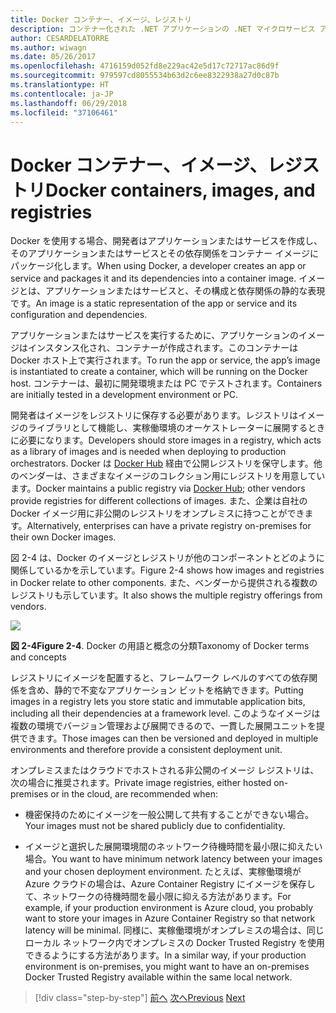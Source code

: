 ```yaml
---
title: Docker コンテナー、イメージ、レジストリ
description: コンテナー化された .NET アプリケーションの .NET マイクロサービス アーキテクチャ | Docker コンテナー、イメージ、レジストリ
author: CESARDELATORRE
ms.author: wiwagn
ms.date: 05/26/2017
ms.openlocfilehash: 4716159d052fd8e229ac42e5d17c72717ac86d9f
ms.sourcegitcommit: 979597cd8055534b63d2c6ee8322938a27d0c87b
ms.translationtype: HT
ms.contentlocale: ja-JP
ms.lasthandoff: 06/29/2018
ms.locfileid: "37106461"
---
```

# <a name="docker-containers-images-and-registries"></a><span data-ttu-id="d8565-103">Docker コンテナー、イメージ、レジストリ</span><span class="sxs-lookup"><span data-stu-id="d8565-103">Docker containers, images, and registries</span></span>

<span data-ttu-id="d8565-104">Docker を使用する場合、開発者はアプリケーションまたはサービスを作成し、そのアプリケーションまたはサービスとその依存関係をコンテナー イメージにパッケージ化します。</span><span class="sxs-lookup"><span data-stu-id="d8565-104">When using Docker, a developer creates an app or service and packages it and its dependencies into a container image.</span></span> <span data-ttu-id="d8565-105">イメージとは、アプリケーションまたはサービスと、その構成と依存関係の静的な表現です。</span><span class="sxs-lookup"><span data-stu-id="d8565-105">An image is a static representation of the app or service and its configuration and dependencies.</span></span>

<span data-ttu-id="d8565-106">アプリケーションまたはサービスを実行するために、アプリケーションのイメージはインスタンス化され、コンテナーが作成されます。このコンテナーは Docker ホスト上で実行されます。</span><span class="sxs-lookup"><span data-stu-id="d8565-106">To run the app or service, the app’s image is instantiated to create a container, which will be running on the Docker host.</span></span> <span data-ttu-id="d8565-107">コンテナーは、最初に開発環境または PC でテストされます。</span><span class="sxs-lookup"><span data-stu-id="d8565-107">Containers are initially tested in a development environment or PC.</span></span>

<span data-ttu-id="d8565-108">開発者はイメージをレジストリに保存する必要があります。レジストリはイメージのライブラリとして機能し、実稼働環境のオーケストレーターに展開するときに必要になります。</span><span class="sxs-lookup"><span data-stu-id="d8565-108">Developers should store images in a registry, which acts as a library of images and is needed when deploying to production orchestrators.</span></span> <span data-ttu-id="d8565-109">Docker は [Docker Hub](https://hub.docker.com/) 経由で公開レジストリを保守します。他のベンダーは、さまざまなイメージのコレクション用にレジストリを用意しています。</span><span class="sxs-lookup"><span data-stu-id="d8565-109">Docker maintains a public registry via [Docker Hub](https://hub.docker.com/); other vendors provide registries for different collections of images.</span></span> <span data-ttu-id="d8565-110">また、企業は自社の Docker イメージ用に非公開のレジストリをオンプレミスに持つことができます。</span><span class="sxs-lookup"><span data-stu-id="d8565-110">Alternatively, enterprises can have a private registry on-premises for their own Docker images.</span></span>

<span data-ttu-id="d8565-111">図 2-4 は、Docker のイメージとレジストリが他のコンポーネントとどのように関係しているかを示しています。</span><span class="sxs-lookup"><span data-stu-id="d8565-111">Figure 2-4 shows how images and registries in Docker relate to other components.</span></span> <span data-ttu-id="d8565-112">また、ベンダーから提供される複数のレジストリも示しています。</span><span class="sxs-lookup"><span data-stu-id="d8565-112">It also shows the multiple registry offerings from vendors.</span></span>

![](./media/image5.PNG)

<span data-ttu-id="d8565-113">**図 2-4**</span><span class="sxs-lookup"><span data-stu-id="d8565-113">**Figure 2-4**.</span></span> <span data-ttu-id="d8565-114">Docker の用語と概念の分類</span><span class="sxs-lookup"><span data-stu-id="d8565-114">Taxonomy of Docker terms and concepts</span></span>

<span data-ttu-id="d8565-115">レジストリにイメージを配置すると、フレームワーク レベルのすべての依存関係を含め、静的で不変なアプリケーション ビットを格納できます。</span><span class="sxs-lookup"><span data-stu-id="d8565-115">Putting images in a registry lets you store static and immutable application bits, including all their dependencies at a framework level.</span></span> <span data-ttu-id="d8565-116">このようなイメージは複数の環境でバージョン管理および展開できるので、一貫した展開ユニットを提供できます。</span><span class="sxs-lookup"><span data-stu-id="d8565-116">Those images can then be versioned and deployed in multiple environments and therefore provide a consistent deployment unit.</span></span>

<span data-ttu-id="d8565-117">オンプレミスまたはクラウドでホストされる非公開のイメージ レジストリは、次の場合に推奨されます。</span><span class="sxs-lookup"><span data-stu-id="d8565-117">Private image registries, either hosted on-premises or in the cloud, are recommended when:</span></span>

-   <span data-ttu-id="d8565-118">機密保持のためにイメージを一般公開して共有することができない場合。</span><span class="sxs-lookup"><span data-stu-id="d8565-118">Your images must not be shared publicly due to confidentiality.</span></span>

-   <span data-ttu-id="d8565-119">イメージと選択した展開環境間のネットワーク待機時間を最小限に抑えたい場合。</span><span class="sxs-lookup"><span data-stu-id="d8565-119">You want to have minimum network latency between your images and your chosen deployment environment.</span></span> <span data-ttu-id="d8565-120">たとえば、実稼働環境が Azure クラウドの場合は、Azure Container Registry にイメージを保存して、ネットワークの待機時間を最小限に抑える方法があります。</span><span class="sxs-lookup"><span data-stu-id="d8565-120">For example, if your production environment is Azure cloud, you probably want to store your images in Azure Container Registry so that network latency will be minimal.</span></span> <span data-ttu-id="d8565-121">同様に、実稼働環境がオンプレミスの場合は、同じローカル ネットワーク内でオンプレミスの Docker Trusted Registry を使用できるようにする方法があります。</span><span class="sxs-lookup"><span data-stu-id="d8565-121">In a similar way, if your production environment is on-premises, you might want to have an on-premises Docker Trusted Registry available within the same local network.</span></span>

>[!div class="step-by-step"]
<span data-ttu-id="d8565-122">[前へ](docker-terminology.md)
[次へ](../net-core-net-framework-containers/index.md)</span><span class="sxs-lookup"><span data-stu-id="d8565-122">[Previous](docker-terminology.md)
[Next](../net-core-net-framework-containers/index.md)</span></span>

